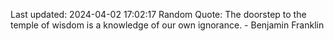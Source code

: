 Last updated: 2024-04-02 17:02:17
Random Quote: The doorstep to the temple of wisdom is a knowledge of our own ignorance. - Benjamin Franklin